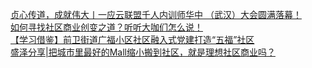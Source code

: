   
[贞心传道，成就伟大丨一应云联盟千人内训师华中 （武汉）大会圆满落幕！](http://www.dianyue.me/archives/505/0xats4o6kondc83y/)  
[如何寻找社区商业创变之道？听听大咖们怎么说！](http://www.dianyue.me/archives/972/gkqc5g0riivow8ks/)  
[【学习借鉴】前卫街道广福小区社区融入式党建打造“五福”社区](http://www.dianyue.me/archives/594/xjv7q980yasqh82b/)  
[盛泽分享|把城市里最好的Mall缩小搬到社区，就是理想社区商业吗？](http://www.dianyue.me/archives/378/6ku540d8nlngr2td/)